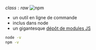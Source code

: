 $class:raw$
![npm](images/logos/npm.svg)

* un outil en ligne de commande
* inclus dans node
* un gigantesque [dépôt de modules JS](https://www.npmjs.com)

```sh
node -v
npm -v
```
